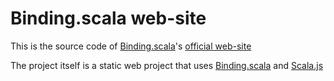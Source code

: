 # Binding.scala web-site

This is the source code of [Binding.scala](https://github.com/ThoughtWorksInc/Binding.scala)'s [official web-site](https://thoughtworksinc.github.io/Binding.scala/)

The project itself is a static web project that uses [Binding.scala](https://github.com/ThoughtWorksInc/Binding.scala) and [Scala.js](http://www.scala-js.org/)


